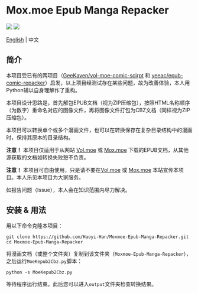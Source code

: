 # Mox.moe Epub Manga Repacker

![](https://img.shields.io/badge/python-v3.9-orange) ![](https://img.shields.io/github/license/Haoyi-Han/Moxmoe-Epub-Manga-Repacker)

[English](./README.md) | 中文

## 简介
本项目受已有的两项目（[GeeKaven/vol-moe-comic-scirpt](https://github.com/GeeKaven/vol-moe-comic-scirpt) 和 [yeeac/epub-comic-repacker](https://github.com/yeeac/epub-comic-repacker)）启发，以上项目经测试存在某些问题，故为改善体验，本人用Python辅以自身理解作了重构。

本项目设计思路是，首先解包EPUB文档（视为ZIP压缩包），按照HTML名称顺序（为数字）重命名对应的图像文件，再将图像文件打包为CBZ文档（同样视为ZIP压缩包）。

本项目可以转换单个或多个漫画文件，也可以在转换保存在复杂目录结构中的漫画时，保持其原本的目录结构。

**注意！** 本项目仅适用于从网站 [Vol.moe](https://vol.moe) 或 [Mox.moe](https://mox.moe) 下载的EPUB文档，从其他源获取的文档如转换失败恕不负责。

**注意！** 本项目可自由使用，只是请不要在[Vol.moe](https://vol.moe) 或 [Mox.moe](https://mox.moe) 本站宣传本项目。本人乐见本项目为大家服务。

如报告问题（Issue），本人会在知识范围内尽力解决。

## 安装 & 用法

用以下命令克隆本项目：
```shell
git clone https://github.com/Haoyi-Han/Moxmoe-Epub-Manga-Repacker.git
cd Moxmoe-Epub-Manga-Repacker
```

将漫画文档（或整个文件夹）复制到该文件夹（`Moxmoe-Epub-Manga-Repacker`），之后运行`MoeKepub2Cbz.py`脚本：
```shell
python -s MoeKepub2Cbz.py
```

等待程序运行结束。此后您可以进入`output`文件夹检查转换结果。
